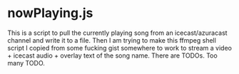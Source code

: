 # nowPlaying.js

This is a script to pull the currently playing song from an icecast/azuracast channel and write it to a file. Then I am trying to make this ffmpeg shell script I copied from some fucking gist somewhere to work to stream a video + icecast audio + overlay text of the song name. There are TODOs. Too many TODO.